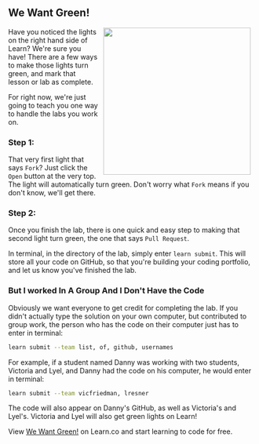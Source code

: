## We Want Green!
<img src="https://s3.amazonaws.com/after-school-assets/traffic_light.gif" width="300" align="right" hspace="10">

Have you noticed the lights on the right hand side of Learn? We're sure you have! There are a few ways to make those lights turn green, and mark that lesson or lab as complete.

For right now, we're just going to teach you one way to handle the labs you work on.

### Step 1:

That very first light that says `Fork`? Just click the `Open` button at the very top. The light will automatically turn green. Don't worry what `Fork` means if you don't know, we'll get there.

### Step 2:

Once you finish the lab, there is one quick and easy step to making that second light turn green, the one that says `Pull Request`.

In terminal, in the directory of the lab, simply enter `learn submit`. This will store all your code on GitHub, so that you're building your coding portfolio, and let us know you've finished the lab.

### But I worked In A Group And I Don't Have the Code

Obviously we want everyone to get credit for completing the lab. If you didn't actually type the solution on your own computer, but contributed to group work, the person who has the code on their computer just has to enter in terminal:

```bash 
learn submit --team list, of, github, usernames
```

For example, if a student named Danny was working with two students, Victoria and Lyel, and Danny had the code on his computer, he would enter in terminal:

```bash
learn submit --team vicfriedman, lresner
```

The code will also appear on Danny's GitHub, as well as Victoria's and Lyel's. Victoria and Lyel will also get green lights on Learn!
<p data-visibility='hidden'>View <a href='https://learn.co/lessons/hs-learn-submit' title='We Want Green!'>We Want Green!</a> on Learn.co and start learning to code for free.</p>
